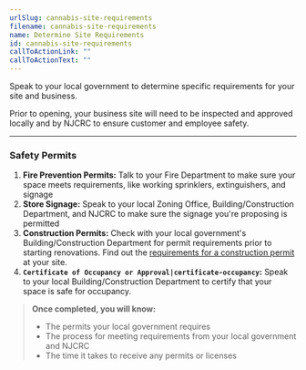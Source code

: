```yaml
---
urlSlug: cannabis-site-requirements
filename: cannabis-site-requirements
name: Determine Site Requirements
id: cannabis-site-requirements
callToActionLink: ""
callToActionText: ""
---
```

Speak to your local government to determine specific requirements for your site and business. 

Prior to opening, your business site will need to be inspected and approved locally and by NJCRC to ensure customer and employee safety. 

---
### Safety Permits

1. **Fire Prevention Permits:** Talk to your Fire Department to make sure your space meets requirements, like working sprinklers, extinguishers, and signage
2. **Store Signage:** Speak to your local Zoning Office, Building/Construction Department, and NJCRC to make sure the signage you're proposing is permitted
3. **Construction Permits:** Check with your local government's Building/Construction Department for permit requirements prior to starting renovations. Find out the [requirements for a construction permit](https://business.nj.gov/pages/building-permits-and-inspections) at your site.
4. **`Certificate of Occupancy or Approval|certificate-occupancy`:** Speak to your local Building/Construction Department to certify that your space is safe for occupancy.

>**Once completed, you will know:**
>
>- The permits your local government requires
>- The process for meeting requirements from your local government and NJCRC
>- The time it takes to receive any permits or licenses
